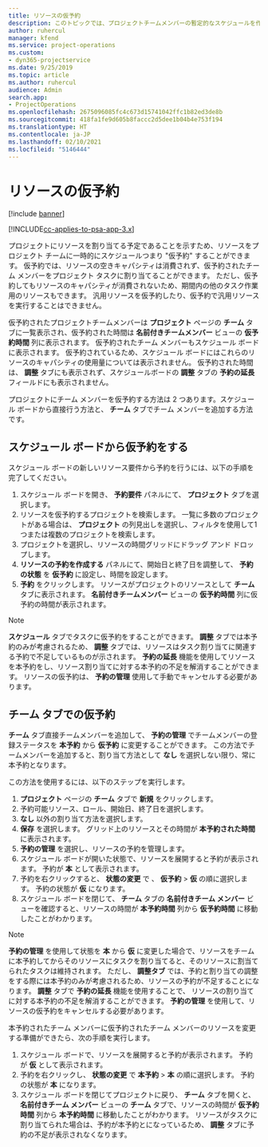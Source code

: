 ```yaml
---
title: リソースの仮予約
description: このトピックでは、プロジェクトチームメンバーの暫定的なスケジュールを作成したり、チームメンバーを仮予約する方法についての情報を示します。
author: ruhercul
manager: kfend
ms.service: project-operations
ms.custom:
- dyn365-projectservice
ms.date: 9/25/2019
ms.topic: article
ms.author: ruhercul
audience: Admin
search.app:
- ProjectOperations
ms.openlocfilehash: 2675096085fc4c673d15741042ffc1b82ed3de8b
ms.sourcegitcommit: 418fa1fe9d605b8faccc2d5dee1b04b4e753f194
ms.translationtype: HT
ms.contentlocale: ja-JP
ms.lasthandoff: 02/10/2021
ms.locfileid: "5146444"
---
```

# <a name="soft-book-a-resource"></a>リソースの仮予約

[!include [banner](../includes/psa-now-project-operations.md)]

[!INCLUDE[cc-applies-to-psa-app-3.x](../includes/cc-applies-to-psa-app-3x.md)]

プロジェクトにリソースを割り当てる予定であることを示すため、リソースをプロジェクト チームに一時的にスケジュールつまり "仮予約" することができます。 仮予約では、リソースの空きキャパシティは消費されず、仮予約されたチーム メンバーをプロジェクト タスクに割り当てることができます。 ただし、仮予約してもリソースのキャパシティが消費されないため、期間内の他のタスク作業用のリソースもできます。 汎用リソースを仮予約したり、仮予約で汎用リソースを実行することはできません。

仮予約されたプロジェクトチームメンバーは **プロジェクト** ページの **チーム** タブに一覧表示され、仮予約された時間は **名前付きチームメンバー** ビューの **仮予約時間** 列に表示されます。 仮予約されたチーム メンバーもスケジュール ボードに表示されます。 仮予約されているため、スケジュール ボードにはこれらのリソースのキャパシティの使用量については表示されません。 仮予約された時間は、 **調整** タブにも表示されず、スケジュールボードの **調整** タブの **予約の延長** フィールドにも表示されません。 

プロジェクトにチーム メンバーを仮予約する方法は 2 つあります。スケジュール ボードから直接行う方法と、 **チーム** タブでチーム メンバーを追加する方法です。 

## <a name="soft-book-from-the-schedule-board"></a>スケジュール ボードから仮予約をする
スケジュール ボードの新しいリソース要件から予約を行うには、以下の手順を完了してください。 

1. スケジュール ボードを開き、 **予約要件** パネルにて、 **プロジェクト** タブを選択します。
2. リソースを仮予約するプロジェクトを検索します。 一覧に多数のプロジェクトがある場合は、 **プロジェクト** の列見出しを選択し、フィルタを使用して1つまたは複数のプロジェクトを検索します。
3. プロジェクトを選択し、リソースの時間グリッドにドラッグ アンド ドロップします。
5. **リソースの予約を作成する** パネルにて、開始日と終了日を調整して、 **予約の状態** を **仮予約** に設定し、時間を設定します。 
6. **予約** をクリックします。 リソースがプロジェクトのリソースとして **チーム** タブに表示されます。 **名前付きチームメンバー** ビューの **仮予約時間** 列に仮予約の時間が表示されます。

> [!NOTE]
> **スケジュール** タブでタスクに仮予約をすることができます。 **調整** タブでは本予約のみが考慮されるため、 **調整** タブでは、リソースはタスク割り当てに関連する予約で不足しているものが示されます。 **予約の延長** 機能を使用してリソースを本予約をし、リソース割り当てに対する本予約の不足を解消することができます。 リソースの仮予約は、 **予約の管理** 使用して手動でキャンセルする必要があります。

## <a name="soft-book-on-the-team-tab"></a>チーム タブでの仮予約

**チーム** タブ直接チームメンバーを追加して、 **予約の管理** でチームメンバーの登録ステータスを **本予約** から **仮予約** に変更することができます。 この方法でチームメンバーを追加すると、割り当て方法として **なし** を選択しない限り、常に本予約となります。

この方法を使用するには、以下のステップを実行します。

1. **プロジェクト** ページの **チーム** タブで **新規** をクリックします。
2. 予約可能リソース、ロール、開始日、終了日を選択します。
3. **なし** 以外の割り当て方法を選択します。
4. **保存** を選択します。 グリッド上のリソースとその時間が **本予約された時間** に表示されます。
5. **予約の管理** を選択し、リソースの予約を管理します。
6. スケジュール ボードが開いた状態で、リソースを展開すると予約が表示されます。 予約が **本** として表示されます。
7. 予約を右クリックすると、 **状態の変更** で 、 **仮予約** \> **仮** の順に選択します。 予約の状態が **仮** になります。
8. スケジュール ボードを閉じて、 **チーム** タブの **名前付きチーム メンバー** ビューを確認すると、リソースの時間が **本予約時間** 列から **仮予約時間** に移動したことがわかります。

> [!NOTE]
> **予約の管理** を使用して状態を **本** から **仮** に変更した場合で、リソースをチームに本予約してからそのリソースにタスクを割り当てると、そのリソースに割当てられたタスクは維持されます。 ただし、 **調整タブ** では、予約と割り当ての調整をする際には本予約のみが考慮されるため、リソースの予約が不足することになります。 **調整** タブで **予約の延長** 機能を使用することで、 リソースの割り当てに対する本予約の不足を解消することができます。 **予約の管理** を使用して、リソースの仮予約をキャンセルする必要があります。

本予約されたチーム メンバーに仮予約されたチーム メンバーのリソースを変更する準備ができたら、次の手順を実行します。

1. スケジュール ボードで、リソースを展開すると予約が表示されます。 予約が **仮** として表示されます。
2. 予約を右クリックし、 **状態の変更** で **本予約** \> **本** の順に選択します。 予約の状態が **本** になります。
3. スケジュール ボードを閉じてプロジェクトに戻り、 **チーム** タブを開くと、 **名前付きチーム メンバー** ビューの **チーム** タブで、リソースの時間が **仮予約時間** 列から **本予約時間** に移動したことがわかります。 リソースがタスクに割り当てられた場合は、予約が本予約とになっているため、 **調整** タブに予約の不足が表示されなくなります。

